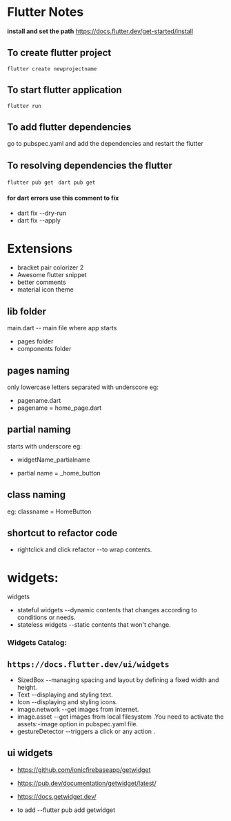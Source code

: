 # Flutter Notes


**install and set the path**
https://docs.flutter.dev/get-started/install

## To create flutter project
`flutter create newprojectname` 

## To start flutter application
`flutter run`

## To add flutter dependencies
go to pubspec.yaml and add the dependencies and restart the flutter

## To resolving dependencies the flutter
`flutter pub get `
`dart pub get`

#### for dart errors use this comment to fix
- dart fix --dry-run
- dart fix --apply 



# Extensions 
- bracket pair colorizer 2
- Awesome flutter snippet
- better comments
- material icon theme



## lib folder
main.dart --  main file where app starts
- pages folder
- components folder

## pages naming
only lowercase letters separated with underscore eg: 
- pagename.dart 
- pagename = home_page.dart 

## partial naming

starts with underscore
eg:

- widgetName_partialname

- partial name = _home_button

## class naming

eg: classname = HomeButton


## shortcut to refactor code
- rightclick and click refactor --to wrap contents.


# widgets:
widgets 
- stateful widgets --dynamic contents that changes according to conditions or needs.
- stateless widgets --static contents that won't change.

### Widgets Catalog:
`https://docs.flutter.dev/ui/widgets`
----------------------------------------------------------------
- SizedBox --managing spacing and layout by defining a fixed width and height.
- Text --displaying and styling text.
- Icon --displaying and styling icons.
- image.network --get images from internet.
- image.asset --get images from local filesystem .You need to activate the assets:-image option in pubspec.yaml file.
- gestureDetector --triggers a click or any action .



## ui widgets

- https://github.com/ionicfirebaseapp/getwidget

- https://pub.dev/documentation/getwidget/latest/

- https://docs.getwidget.dev/

- to add 
--flutter pub add getwidget